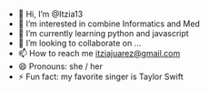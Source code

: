 - 👋 Hi, I’m @Itzia13
- 👀 I’m interested in combine Informatics and Med
- 🌱 I’m currently learning python and javascript
- 💞️ I’m looking to collaborate on ...
- 📫 How to reach me itziajuarez@gmail.com
- 😄 Pronouns: she / her
- ⚡ Fun fact: my favorite singer is Taylor Swift 

<!---
Itzia13/Itzia13 is a ✨ special ✨ repository because its `README.md` (this file) appears on your GitHub profile.
You can click the Preview link to take a look at your changes.
--->
